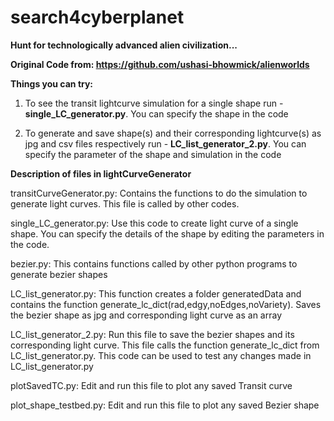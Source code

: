 # search4cyberplanet
**Hunt for technologically advanced alien civilization...**

**Original Code from: https://github.com/ushasi-bhowmick/alienworlds**

**Things you can try:**

1. To see the transit lightcurve simulation for a single shape run - **single_LC_generator.py**.
You can specify the shape in the code

2. To generate and save shape(s) and their corresponding lightcurve(s) as jpg and csv files respectively run - **LC_list_generator_2.py**. You can specify the parameter of the shape and simulation in the code

**Description of files in lightCurveGenerator**

transitCurveGenerator.py: Contains the functions to do the simulation to generate light curves. This file is called by other codes. 

single_LC_generator.py: Use this code to create light curve of a single shape. You can specify the details of the shape by editing the parameters in the code.

bezier.py: This contains functions called by other python programs to generate bezier shapes

LC_list_generator.py: This function creates a folder generatedData and contains the function generate_lc_dict(rad,edgy,noEdges,noVariety). Saves the bezier shape as jpg and  corresponding light curve as an array

LC_list_generator_2.py: Run this file to save the bezier shapes and its corresponding light curve. This file calls the function generate_lc_dict from LC_list_generator.py. This code can be used to test any changes made in LC_list_generator.py

plotSavedTC.py: Edit and run this file to plot any saved Transit curve

plot_shape_testbed.py: Edit and run this file to plot any saved Bezier shape
